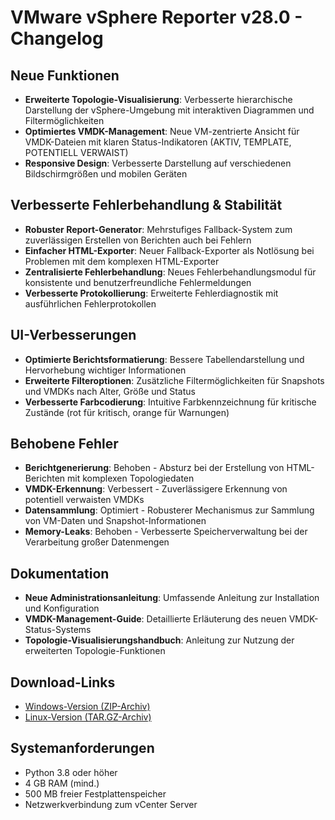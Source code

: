 # VMware vSphere Reporter v28.0 - Changelog

## Neue Funktionen
- **Erweiterte Topologie-Visualisierung**: Verbesserte hierarchische Darstellung der vSphere-Umgebung mit interaktiven Diagrammen und Filtermöglichkeiten
- **Optimiertes VMDK-Management**: Neue VM-zentrierte Ansicht für VMDK-Dateien mit klaren Status-Indikatoren (AKTIV, TEMPLATE, POTENTIELL VERWAIST)
- **Responsive Design**: Verbesserte Darstellung auf verschiedenen Bildschirmgrößen und mobilen Geräten

## Verbesserte Fehlerbehandlung & Stabilität
- **Robuster Report-Generator**: Mehrstufiges Fallback-System zum zuverlässigen Erstellen von Berichten auch bei Fehlern
- **Einfacher HTML-Exporter**: Neuer Fallback-Exporter als Notlösung bei Problemen mit dem komplexen HTML-Exporter
- **Zentralisierte Fehlerbehandlung**: Neues Fehlerbehandlungsmodul für konsistente und benutzerfreundliche Fehlermeldungen
- **Verbesserte Protokollierung**: Erweiterte Fehlerdiagnostik mit ausführlichen Fehlerprotokollen

## UI-Verbesserungen
- **Optimierte Berichtsformatierung**: Bessere Tabellendarstellung und Hervorhebung wichtiger Informationen
- **Erweiterte Filteroptionen**: Zusätzliche Filtermöglichkeiten für Snapshots und VMDKs nach Alter, Größe und Status
- **Verbesserte Farbcodierung**: Intuitive Farbkennzeichnung für kritische Zustände (rot für kritisch, orange für Warnungen)

## Behobene Fehler
- **Berichtgenerierung**: Behoben - Absturz bei der Erstellung von HTML-Berichten mit komplexen Topologiedaten
- **VMDK-Erkennung**: Verbessert - Zuverlässigere Erkennung von potentiell verwaisten VMDKs
- **Datensammlung**: Optimiert - Robusterer Mechanismus zur Sammlung von VM-Daten und Snapshot-Informationen
- **Memory-Leaks**: Behoben - Verbesserte Speicherverwaltung bei der Verarbeitung großer Datenmengen

## Dokumentation
- **Neue Administrationsanleitung**: Umfassende Anleitung zur Installation und Konfiguration
- **VMDK-Management-Guide**: Detaillierte Erläuterung des neuen VMDK-Status-Systems
- **Topologie-Visualisierungshandbuch**: Anleitung zur Nutzung der erweiterten Topologie-Funktionen

## Download-Links
- [Windows-Version (ZIP-Archiv)](vsphere-reporter-windows-v28.0.zip)
- [Linux-Version (TAR.GZ-Archiv)](vsphere-reporter-linux-v28.0.tar.gz)

## Systemanforderungen
- Python 3.8 oder höher
- 4 GB RAM (mind.)
- 500 MB freier Festplattenspeicher
- Netzwerkverbindung zum vCenter Server